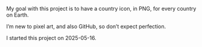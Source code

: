 My goal with this project is to have a country icon, in PNG, for every country on Earth.

I’m new to pixel art, and also GitHub, so don’t expect perfection.

I started this project on 2025-05-16.